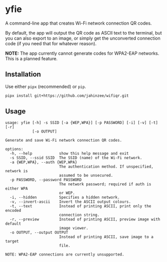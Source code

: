 # yfie

A command-line app that creates Wi-Fi network connection QR codes.

By default, the app will output the QR code as ASCII text to the terminal, but you can also export to an image, or simply get the unconverted connection code (if you need that for whatever reason).

**NOTE:** The app currently cannot generate codes for WPA2-EAP networks. This is a planned feature.

## Installation

Use either `pipx` (recommended) or `pip`.

```sh
pipx install git+https://github.com/jahinzee/wifiqr.git  
```


## Usage

```
usage: yfie [-h] -s SSID [-a {WEP,WPA}] [-p PASSWORD] [-i] [-v] [-t] [-r]
            [-o OUTPUT]

Generate and save Wi-Fi network connection QR codes.

options:
  -h, --help            show this help message and exit
  -s SSID, --ssid SSID  The SSID (name) of the Wi-Fi network.
  -a {WEP,WPA}, --auth {WEP,WPA}
                        The authentication method. If unspecified, network is
                        assumed to be unsecured.
  -p PASSWORD, --password PASSWORD
                        The network password; required if auth is either WPA
                        or WEP.
  -i, --hidden          Specifies a hidden network.
  -v, --invert-ascii    Invert the ASCII output colours.
  -t, --text            Instead of printing ASCII, print only the encoded
                        connection string.
  -r, --preview         Instead of printing ASCII, preview image with default
                        image viewer.
  -o OUTPUT, --output OUTPUT
                        Instead of printing ASCII, save image to a target
                        file.

NOTE: WPA2-EAP connections are currently unsupported.
```